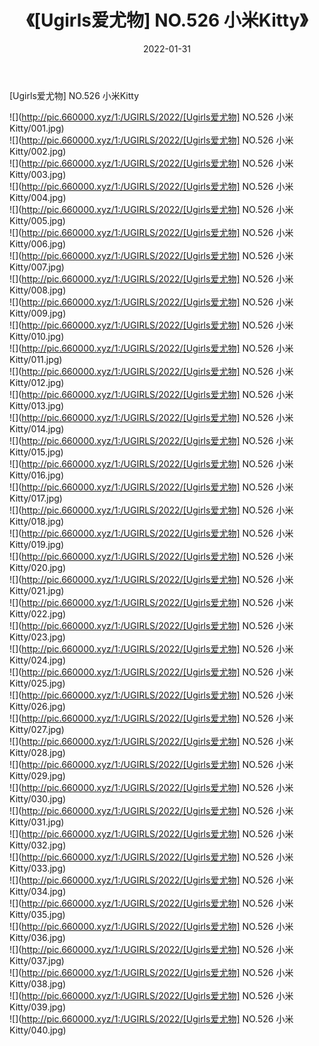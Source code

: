 ﻿---
layout: post
title:  《[Ugirls爱尤物] NO.526 小米Kitty》
date:   2022-01-31
img: http://pic.660000.xyz/1:/UGIRLS/2022/[Ugirls爱尤物] NO.526 小米Kitty/000.jpg
categories: [美女, 清纯, 唯美]
---

[Ugirls爱尤物] NO.526 小米Kitty

 ![](http://pic.660000.xyz/1:/UGIRLS/2022/[Ugirls爱尤物] NO.526 小米Kitty/001.jpg) <br>![](http://pic.660000.xyz/1:/UGIRLS/2022/[Ugirls爱尤物] NO.526 小米Kitty/002.jpg) <br>![](http://pic.660000.xyz/1:/UGIRLS/2022/[Ugirls爱尤物] NO.526 小米Kitty/003.jpg) <br>![](http://pic.660000.xyz/1:/UGIRLS/2022/[Ugirls爱尤物] NO.526 小米Kitty/004.jpg) <br>![](http://pic.660000.xyz/1:/UGIRLS/2022/[Ugirls爱尤物] NO.526 小米Kitty/005.jpg) <br>![](http://pic.660000.xyz/1:/UGIRLS/2022/[Ugirls爱尤物] NO.526 小米Kitty/006.jpg) <br>![](http://pic.660000.xyz/1:/UGIRLS/2022/[Ugirls爱尤物] NO.526 小米Kitty/007.jpg) <br>![](http://pic.660000.xyz/1:/UGIRLS/2022/[Ugirls爱尤物] NO.526 小米Kitty/008.jpg) <br>![](http://pic.660000.xyz/1:/UGIRLS/2022/[Ugirls爱尤物] NO.526 小米Kitty/009.jpg) <br>![](http://pic.660000.xyz/1:/UGIRLS/2022/[Ugirls爱尤物] NO.526 小米Kitty/010.jpg) <br>![](http://pic.660000.xyz/1:/UGIRLS/2022/[Ugirls爱尤物] NO.526 小米Kitty/011.jpg) <br>![](http://pic.660000.xyz/1:/UGIRLS/2022/[Ugirls爱尤物] NO.526 小米Kitty/012.jpg) <br>![](http://pic.660000.xyz/1:/UGIRLS/2022/[Ugirls爱尤物] NO.526 小米Kitty/013.jpg) <br>![](http://pic.660000.xyz/1:/UGIRLS/2022/[Ugirls爱尤物] NO.526 小米Kitty/014.jpg) <br>![](http://pic.660000.xyz/1:/UGIRLS/2022/[Ugirls爱尤物] NO.526 小米Kitty/015.jpg) <br>![](http://pic.660000.xyz/1:/UGIRLS/2022/[Ugirls爱尤物] NO.526 小米Kitty/016.jpg) <br>![](http://pic.660000.xyz/1:/UGIRLS/2022/[Ugirls爱尤物] NO.526 小米Kitty/017.jpg) <br>![](http://pic.660000.xyz/1:/UGIRLS/2022/[Ugirls爱尤物] NO.526 小米Kitty/018.jpg) <br>![](http://pic.660000.xyz/1:/UGIRLS/2022/[Ugirls爱尤物] NO.526 小米Kitty/019.jpg) <br>![](http://pic.660000.xyz/1:/UGIRLS/2022/[Ugirls爱尤物] NO.526 小米Kitty/020.jpg) <br>![](http://pic.660000.xyz/1:/UGIRLS/2022/[Ugirls爱尤物] NO.526 小米Kitty/021.jpg) <br>![](http://pic.660000.xyz/1:/UGIRLS/2022/[Ugirls爱尤物] NO.526 小米Kitty/022.jpg) <br>![](http://pic.660000.xyz/1:/UGIRLS/2022/[Ugirls爱尤物] NO.526 小米Kitty/023.jpg) <br>![](http://pic.660000.xyz/1:/UGIRLS/2022/[Ugirls爱尤物] NO.526 小米Kitty/024.jpg) <br>![](http://pic.660000.xyz/1:/UGIRLS/2022/[Ugirls爱尤物] NO.526 小米Kitty/025.jpg) <br>![](http://pic.660000.xyz/1:/UGIRLS/2022/[Ugirls爱尤物] NO.526 小米Kitty/026.jpg) <br>![](http://pic.660000.xyz/1:/UGIRLS/2022/[Ugirls爱尤物] NO.526 小米Kitty/027.jpg) <br>![](http://pic.660000.xyz/1:/UGIRLS/2022/[Ugirls爱尤物] NO.526 小米Kitty/028.jpg) <br>![](http://pic.660000.xyz/1:/UGIRLS/2022/[Ugirls爱尤物] NO.526 小米Kitty/029.jpg) <br>![](http://pic.660000.xyz/1:/UGIRLS/2022/[Ugirls爱尤物] NO.526 小米Kitty/030.jpg) <br>![](http://pic.660000.xyz/1:/UGIRLS/2022/[Ugirls爱尤物] NO.526 小米Kitty/031.jpg) <br>![](http://pic.660000.xyz/1:/UGIRLS/2022/[Ugirls爱尤物] NO.526 小米Kitty/032.jpg) <br>![](http://pic.660000.xyz/1:/UGIRLS/2022/[Ugirls爱尤物] NO.526 小米Kitty/033.jpg) <br>![](http://pic.660000.xyz/1:/UGIRLS/2022/[Ugirls爱尤物] NO.526 小米Kitty/034.jpg) <br>![](http://pic.660000.xyz/1:/UGIRLS/2022/[Ugirls爱尤物] NO.526 小米Kitty/035.jpg) <br>![](http://pic.660000.xyz/1:/UGIRLS/2022/[Ugirls爱尤物] NO.526 小米Kitty/036.jpg) <br>![](http://pic.660000.xyz/1:/UGIRLS/2022/[Ugirls爱尤物] NO.526 小米Kitty/037.jpg) <br>![](http://pic.660000.xyz/1:/UGIRLS/2022/[Ugirls爱尤物] NO.526 小米Kitty/038.jpg) <br>![](http://pic.660000.xyz/1:/UGIRLS/2022/[Ugirls爱尤物] NO.526 小米Kitty/039.jpg) <br>![](http://pic.660000.xyz/1:/UGIRLS/2022/[Ugirls爱尤物] NO.526 小米Kitty/040.jpg) <br>